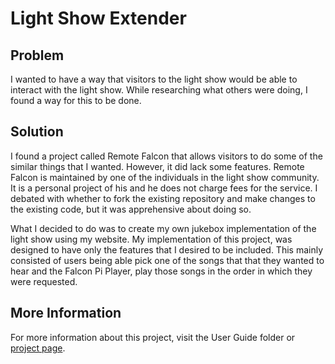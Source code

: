 # Light Show Extender

## Problem

I wanted to have a way that visitors to the light show would be able to interact with the light show. While researching what others were doing, I found a way for this to be done.

## Solution

I found a project called Remote Falcon that allows visitors to do some of the similar things that I wanted. However, it did lack some features. Remote Falcon is maintained by one of the individuals in the light show community. It is a personal project of his and he does not charge fees for the service. I debated with whether to fork the existing repository and make changes to the existing code, but it was apprehensive about doing so.

What I decided to do was to create my own jukebox implementation of the light show using my website. My implementation of this project, was designed to have only the features that I desired to be included. This mainly consisted of users being able pick one of the songs that that they wanted to hear and the Falcon Pi Player, play those songs in the order in which they were requested.

## More Information

For more information about this project, visit the User Guide folder or
[project page](https://thealmostengineer.com/projects/light-show-extender).
